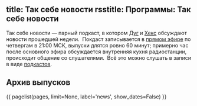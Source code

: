 title: Так себе новости
rsstitle: Программы: Так себе новости
---
Так себе новости — парный подкаст, в котором [Дуг][] и [Хекс][] обсуждают
новости прошедшей недели.  Покдаст записывается в [прямом эфире][live] по
четвергам в 21:00 МСК, выпуски длятся ровно 60 минут; примерно час после
основного эфира обсуждается внутренняя кухня радиостанции, происходит общение со
слушателями.  Всё это можно слушать в записи в виде [подкастов][podcast].

[Дуг]: http://dugwin.net/
[Хекс]: http://umonkey.net/
[live]: /live.html
[podcast]: /podcast.html


## Архив выпусков

{{ pagelist(pages, limit=None, label='news', show_dates=False) }}
